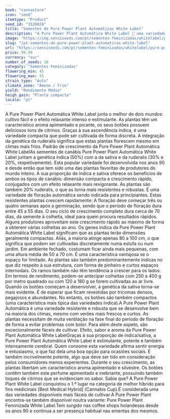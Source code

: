 ```yaml
---
book: "cannastore"
icon: "seed"
itemtype: "Product"
seed_id: "1520024"
title: "Sementes de Pure Power Plant Automáticas White Label"
description: "A Pure Power Plant Automática White Label  uma variedade 50% índica, cuja base de 30% sativa proporciona um efeito relaxante eufórico e estimulante."
image: "https://img.sensiseeds.com/pt/sementes-feminizadas/whitelabel/pure-power-plant-autoflowering-image.png"
slug: "/pt-sementes-de-pure-power-plant-automaticas-white-label"
url: "https://sensiseeds.com/pt/sementes-feminizadas/whitelabel/pure-power-plant-autoflowering?a_aid=cannastore"
price: 99.99
currency: "eur"
number_of_seeds: 10
category: "Sementes Feminizadas"
flowering_min: 45
flowering_max: 55
strain_type: "Auto"
climate_zone: "Ameno / Frio"
yield: "Rendimento Médio"
heigh_gain: "Planta compacta"
locale: "pt"
---
```

A Pure Power Plant Automática White Label junta o melhor de dois mundos: cultivo fácil e o efeito relaxante intenso e estimulante. As plantas têm um característico aroma apimentado e picante, os seus botões possuem deliciosos tons de citrinos. Graças à sua ascendência índica, é uma variedade compacta que pode ser cultivada de forma discreta. A integração da genética da ruderalis significa que estas plantas florescem mesmo em climas mais frios. Padrão de crescimento da Pure Power Plant Automática White LabelAs sementes de canábis Pure Power Plant Automática White Label juntam a genética índica (50%) com a da sativa e da ruderalis (30% e 20%, respetivamente). Esta popular variedade foi desenvolvida nos anos 90 e desde então que tem sido uma das plantas favoritas de produtores do mundo inteiro. A sua proporção de índica e sativa oferece os benefícios de ambos os tipos de canábis: dimensão compacta e crescimento rápido, conjugados com um efeito relaxante mais revigorante. As plantas são também 20% ruderalis, o que as torna mais resistentes e robustas. É uma variedade de floração automática sendo indicada para principiantes. Estas resistentes plantas crescem rapidamente: A floração deve começar três ou quatro semanas após a germinação, sendo que o período de floração dura entre 45 a 55 dias. O seu ciclo de crescimento completo dura cerca de 70 dias, da semente à colheita, ideal para quem procura resultados rápidos. Alguns produtores aproveitam este crescimento rápido ao máximo de forma a obterem várias colheitas ao ano. Os genes índica da Pure Power Plant Automática White Label significam que as plantas terão dimensões geralmente compactas. Aliás, a maioria atinge apenas 80 a 100 cm, o que significa que podem ser cultivadas discretamente numa estufa ou num jardim. Em ambiente fechado, costumam ficar ainda mais pequenas, com uma altura média de 50 a 70 cm. É uma característica vantajosa se o espaço for limitado. As plantas são também predominantemente índicas no que diz respeito à sua estrutura, com forma de pinheiro e curtos espaços internodais. Os ramos também não têm tendência a crescer para os lados. Em termos de rendimento, podem-se antecipar colheitas com 250 a 400 g por metro quadrado ou com 120 a 180 g se forem cultivadas ao ar livre. Quando os botões começam a desenvolver, a genética da sativa torna-se mais evidente. É de esperar que ficam revestidas por tricomas densos, pegajosos e abundantes. No entanto, os botões são também compactos (uma característica mais típica das variedades índica).A Pure Power Plant Automática é uma variedade resistente e robusta que se desenvolve bem na maioria dos climas, mesmo com verões mais frescos e curtos. As plantas necessitam de muita ventilação na fase final do período de floração de forma a evitar problemas com bolor. Para além deste aspeto, são excecionalmente fáceis de cultivar. Efeito, sabor e aroma da Pure Power Plant Automática White LabelGraças à sua proporção de índica/sativa, a Pure Power Plant Automática White Label é estimulante, potente e também intensamente cerebral. Quem consome esta variedade afirma sentir energia e entusiasmo, o que faz dela uma boa opção para ocasiões sociais. É também incrivelmente potente, algo que deve ser tido em consideração pelos consumidores menos experientes. Durante o seu crescimento, as plantas libertam um característico aroma apimentado e silvestre. Os botões contêm também este perfume apimentado e inebriante, possuindo também toques de citrinos que se evidenciam no sabor. Sabia que? A Pure Power Plant White Label conquistou o 1.º lugar na categoria de melhor híbrido para fins medicinais [Best Medical Hybrid] (Cannabis Cup).É considerada uma das variedades disponíveis mais fáceis de cultivar.A Pure Power Plant encontra-se também disponível noutra variante: Pure Power Plant Feminizada White Label.Tem surgido nas coffee shops holandesas desde os anos 90 e continua a ser presença habitual nas ementas dos mesmos.

